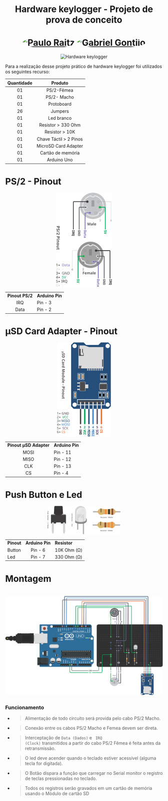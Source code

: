 <h1 align="center" > <b> Hardware keylogger </b> - 
<span> Projeto de prova de conceito</span></h1>

<h1 align="center">
<a href="https://www.github.com/Paulo-JRaitz" target="_blank"><img align="center"><img style="border-radius: 50%;" src="https://avatars.githubusercontent.com/u/69216941?v=4"width="100px;" alt="Paulo Raitz"/></a>
<a href="https://www.github.com/GGontijo" target="_blank"><img align="left"><img style="border-radius: 50%;" src="https://avatars.githubusercontent.com/u/38219914?v=4" width="100px;" alt="Gabriel Gontijo"/></a>
</h1>

<p align="center">
  <img src="https://img.shields.io/static/v1?label=Hardware&message=Keylogger&color=F37135&labelColor=262626" alt="Hardware keylogger" >
</p>

Para a realização desse projeto prático de hardware keylogger foi utilizados os seguintes recurso:

| Quantidade |        Produto         |
| :--------: | :--------------------: |
|     01     |       PS/2-Fêmea       |
|     01     |      PS/2- Macho       |
|     01     |       Protoboard       |
|     26     |        Jumpers         |
|     01     |       Led branco       |
|     01     |   Resistor > 330 Ohm   |
|     01     |     Resistor > 10K     |
|     01     | Chave Táctil > 2 Pinos |
|     01     |  MicroSD Card Adapter  |
|     01     |   Cartão de memória    |
|     01     |      Arduino Uno       |

<div align="center">
<h1 align="left">PS/2 - Pinout</h1>
<img src="./utils/PS2.svg" height='300px'>
<table>
  <tr>
    <td><b align="center">Pinout PS/2</b></td>
    <td><b align="center">Arduino Pin</b> </td>
  </tr>
  <tr>
    <td align="center">IRQ</td>
    <td>Pin - 3</td>
  </tr>
  <tr>
    <td align="center">Data</td>
    <td>Pin - 2</td>
  </tr>
</table>
<h1 align="left">µSD Card Adapter - Pinout</h1>
<img src="./utils/MicroSD.svg" height='300px'>
<table>
  <tr>
    <td><b align="center">Pinout µSD Adapter</b></td>
    <td><b align="center">Arduino Pin</b> </td>
  </tr>
  <tr>
    <td align="center">MOSI</td>
    <td>Pin - 11</td>
  </tr>
  <tr>
    <td align="center">MISO</td>
    <td>Pin - 12</td>
  </tr>
  <tr>
    <td align="center">CLK</td>
    <td>Pin - 13</td>
  </tr>
  <tr>
    <td align="center">CS</td>
    <td>Pin - 4</td>
  </tr>
</table>
<h1 align="left"> Push Button e Led</h1>
<img src="./utils/ResLedButton.svg" height='90px'>
<table>
  <tr>
    <td><b align="center">Pinout</b></td>
    <td><b align="center">Arduino Pin</b></td>
    <td ><b align="center">Resistor</b></td>
  </tr>
  <tr>
    <td >Button</td>
    <td align="center">Pin - 6</td>
    <td>10K Ohm (Ω)</td>
  </tr>
  <tr>
    <td >Led</td>
    <td align="center">Pin - 7</td>
    <td>330 Ohm (Ω)</td>
  </tr>
</table>

<h1 align="left">Montagem<h1>
<img src="./utils/Project.svg" width='600px'>

  </div>
  </div>

### Funcionamento

- > Alimentação de todo circuito será provida pelo cabo PS/2 Macho.

- > Conexão entre os cabos PS/2 Macho e Femea devem ser direta.

- > Interceptação de <code>Data (Dados)</code> e <code> IRQ (Clock)</code> transmitidos a partir do cabo PS/2 Fêmea é feita antes da retransmissão.

- > O led deve acender quando o teclado estiver acessível (alguma tecla for digitada).

- > O Botão dispara a função que carregar no Serial monitor o registro de teclas pressionadas no teclado.

- > Todos os registros serão gravados em um cartão de memória usando o Módulo de cartão SD

#
